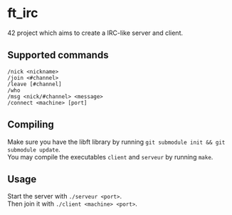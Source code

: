 # ft_irc

42 project which aims to create a IRC-like server and client.

## Supported commands

`/nick <nickname>`  
`/join <#channel>`  
`/leave [#channel]`  
`/who`  
`/msg <nick/#channel> <message>`  
`/connect <machine> [port]`

## Compiling

Make sure you have the libft library by running `git submodule init && git submodule update`.  
You may compile the executables `client` and `serveur` by running `make`.

## Usage

Start the server with `./serveur <port>`.  
Then join it with `./client <machine> <port>`.
